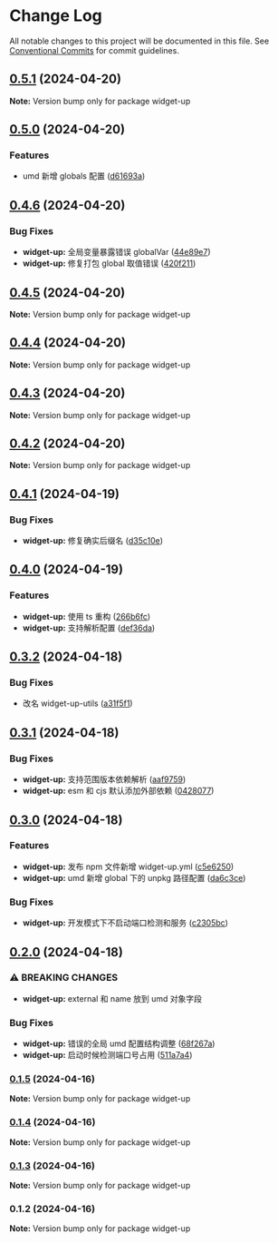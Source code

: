 # Change Log

All notable changes to this project will be documented in this file.
See [Conventional Commits](https://conventionalcommits.org) for commit guidelines.

## [0.5.1](https://github.com/tolerance-go/widget-up/compare/widget-up@0.5.0...widget-up@0.5.1) (2024-04-20)

**Note:** Version bump only for package widget-up





## [0.5.0](https://github.com/tolerance-go/widget-up/compare/widget-up@0.4.6...widget-up@0.5.0) (2024-04-20)


### Features

* umd 新增 globals 配置 ([d61693a](https://github.com/tolerance-go/widget-up/commit/d61693a63777131d016df1d134d9c1f076eb62d2))



## [0.4.6](https://github.com/tolerance-go/widget-up/compare/widget-up@0.4.5...widget-up@0.4.6) (2024-04-20)


### Bug Fixes

* **widget-up:** 全局变量暴露错误 globalVar ([44e89e7](https://github.com/tolerance-go/widget-up/commit/44e89e7553b3d10e529284775ca271d1e0be38a6))
* **widget-up:** 修复打包 global 取值错误 ([420f211](https://github.com/tolerance-go/widget-up/commit/420f21193696afa6d2680145ab01991c1e459e7b))



## [0.4.5](https://github.com/tolerance-go/widget-up/compare/widget-up@0.4.4...widget-up@0.4.5) (2024-04-20)

**Note:** Version bump only for package widget-up





## [0.4.4](https://github.com/tolerance-go/widget-up/compare/widget-up@0.4.3...widget-up@0.4.4) (2024-04-20)

**Note:** Version bump only for package widget-up






## [0.4.3](https://github.com/tolerance-go/widget-up/compare/widget-up@0.4.2...widget-up@0.4.3) (2024-04-20)

**Note:** Version bump only for package widget-up





## [0.4.2](https://github.com/tolerance-go/widget-up/compare/widget-up@0.4.1...widget-up@0.4.2) (2024-04-20)

**Note:** Version bump only for package widget-up





## [0.4.1](https://github.com/tolerance-go/widget-up/compare/widget-up@0.4.0...widget-up@0.4.1) (2024-04-19)


### Bug Fixes

* **widget-up:** 修复确实后缀名 ([d35c10e](https://github.com/tolerance-go/widget-up/commit/d35c10e9fa222d62b55b6d76c30ae46a9336383f))



## [0.4.0](https://github.com/tolerance-go/widget-up/compare/widget-up@0.3.2...widget-up@0.4.0) (2024-04-19)


### Features

* **widget-up:** 使用 ts 重构 ([266b6fc](https://github.com/tolerance-go/widget-up/commit/266b6fc21dd5bbed68a7af6e6bcb3889c57e7a7e))
* **widget-up:** 支持解析配置 ([def36da](https://github.com/tolerance-go/widget-up/commit/def36da30542f368c20ee3bdba9dd96c004fe834))



## [0.3.2](https://github.com/tolerance-go/widget-up/compare/widget-up@0.3.1...widget-up@0.3.2) (2024-04-18)


### Bug Fixes

* 改名 widget-up-utils ([a31f5f1](https://github.com/tolerance-go/widget-up/commit/a31f5f13b9dc60be003bd1555ab355e2a0501fad))



## [0.3.1](https://github.com/tolerance-go/widget-up/compare/widget-up@0.3.0...widget-up@0.3.1) (2024-04-18)


### Bug Fixes

* **widget-up:** 支持范围版本依赖解析 ([aaf9759](https://github.com/tolerance-go/widget-up/commit/aaf97596687307b0146b0ef696cd2be5b6e38b29))
* **widget-up:** esm 和 cjs 默认添加外部依赖 ([0428077](https://github.com/tolerance-go/widget-up/commit/04280771562709d0fdcbfb3d79603cb53c40122f))



## [0.3.0](https://github.com/tolerance-go/widget-up/compare/widget-up@0.2.0...widget-up@0.3.0) (2024-04-18)


### Features

* **widget-up:** 发布 npm 文件新增 widget-up.yml ([c5e6250](https://github.com/tolerance-go/widget-up/commit/c5e6250a8cb354eede72aad98e1b9a4c1712db30))
* **widget-up:** umd 新增 global 下的 unpkg 路径配置 ([da6c3ce](https://github.com/tolerance-go/widget-up/commit/da6c3cec88798d30504f73a64cc18fa0cffc1f04))


### Bug Fixes

* **widget-up:** 开发模式下不启动端口检测和服务 ([c2305bc](https://github.com/tolerance-go/widget-up/commit/c2305bcf9bf05aca2dc574eb6988ef4fa2998ce1))



## [0.2.0](https://github.com/tolerance-go/widget-up/compare/widget-up@0.1.5...widget-up@0.2.0) (2024-04-18)


### ⚠ BREAKING CHANGES

* **widget-up:** external 和 name 放到 umd 对象字段

### Bug Fixes

* **widget-up:** 错误的全局 umd 配置结构调整 ([68f267a](https://github.com/tolerance-go/widget-up/commit/68f267a7e6e820ad0b4814b37f6d05c880cfc6d7))
* **widget-up:** 启动时候检测端口号占用 ([511a7a4](https://github.com/tolerance-go/widget-up/commit/511a7a4f40d8a9b20eddb532bc3936d910276c7e))



### [0.1.5](https://github.com/tolerance-go/widget-up/compare/widget-up@0.1.4...widget-up@0.1.5) (2024-04-16)

**Note:** Version bump only for package widget-up





### [0.1.4](https://github.com/tolerance-go/widget-up/compare/widget-up@0.1.3...widget-up@0.1.4) (2024-04-16)

**Note:** Version bump only for package widget-up





### [0.1.3](https://github.com/tolerance-go/widget-up/compare/widget-up@0.1.2...widget-up@0.1.3) (2024-04-16)

**Note:** Version bump only for package widget-up





### 0.1.2 (2024-04-16)

**Note:** Version bump only for package widget-up
